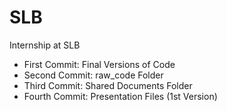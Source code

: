 # SLB
Internship at SLB

* First Commit: Final Versions of Code
* Second Commit: raw_code Folder
* Third Commit: Shared Documents Folder
* Fourth Commit: Presentation Files (1st Version)
